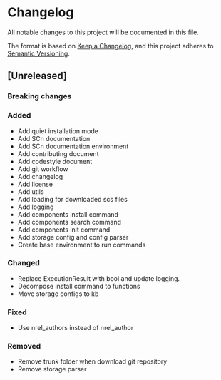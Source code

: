 # Changelog

All notable changes to this project will be documented in this file.

The format is based on [Keep a Changelog](https://keepachangelog.com/en/1.0.0/),
and this project adheres to [Semantic Versioning](https://semver.org/spec/v2.0.0.html).

## [Unreleased]

### Breaking changes

### Added

- Add quiet installation mode
- Add SCn documentation
- Add SCn documentation environment
- Add contributing document
- Add codestyle document
- Add git workflow
- Add changelog
- Add license
- Add utils
- Add loading for downloaded scs files
- Add logging
- Add components install command
- Add components search command
- Add components init command
- Add storage config and config parser
- Create base environment to run commands

### Changed

- Replace ExecutionResult with bool and update logging.
- Decompose install command to functions
- Move storage configs to kb

### Fixed

- Use nrel_authors instead of nrel_author

### Removed

- Remove trunk folder when download git repository
- Remove storage parser
